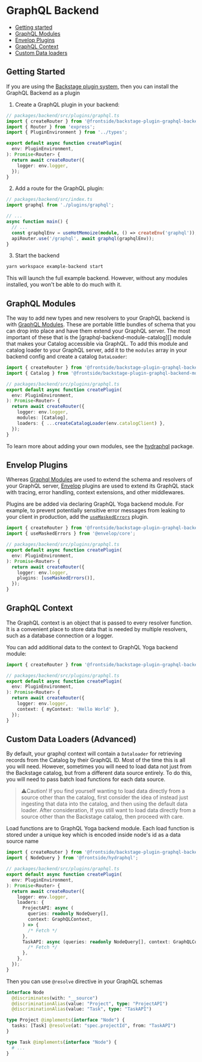 # GraphQL Backend

- [Getting started](#getting-started)
- [GraphQL Modules](#graphql-modules)
- [Envelop Plugins](#envelop-plugins)
- [GraphQL Context](#graphql-context)
- [Custom Data loaders](#custom-data-loaders-advanced)

## Getting Started

If you are using the [Backstage plugin system](https://backstage.io/docs/plugins/backend-plugin),
then you can install the GraphQL Backend as a plugin

1. Create a GraphQL plugin in your backend:

```ts
// packages/backend/src/plugins/graphql.ts
import { createRouter } from '@frontside/backstage-plugin-graphql-backend';
import { Router } from 'express';
import { PluginEnvironment } from '../types';

export default async function createPlugin(
  env: PluginEnvironment,
): Promise<Router> {
  return await createRouter({
    logger: env.logger,
  });
}
```

2. Add a route for the GraphQL plugin:

```ts
// packages/backend/src/index.ts
import graphql from './plugins/graphql';

// ...
async function main() {
  // ...
  const graphqlEnv = useHotMemoize(module, () => createEnv('graphql'));
  apiRouter.use('/graphql', await graphql(graphqlEnv));
}
```

3. Start the backend

```bash
yarn workspace example-backend start
```

This will launch the full example backend. However, without any modules
installed, you won't be able to do much with it.

## GraphQL Modules

The way to add new types and new resolvers to your GraphQL backend is
with [GraphQL Modules][graphql-modules]. These are portable little
bundles of schema that you can drop into place and have them extend
your GraphQL server. The most important of these that is the
[graphql-backend-module-catalog][] module that makes your
Catalog accessible via GraphQL. To add this module and catalog loader to your GraphQL server,
add it to the `modules` array in your backend config and create a catalog `DataLoader`:

```ts
import { createRouter } from '@frontside/backstage-plugin-graphql-backend';
import { Catalog } from '@frontside/backstage-plugin-graphql-backend-module-catalog';

// packages/backend/src/plugins/graphql.ts
export default async function createPlugin(
  env: PluginEnvironment,
): Promise<Router> {
  return await createRouter({
    logger: env.logger,
    modules: [Catalog],
    loaders: { ...createCatalogLoader(env.catalogClient) },
  });
}
```

To learn more about adding your own modules, see the [hydraphql][] package.

## Envelop Plugins

Whereas [Graphql Modules][graphql-modules] are used to extend the
schema and resolvers of your GraphQL server, [Envelop][] plugins are
used to extend its GraphQL stack with tracing, error handling, context
extensions, and other middlewares.

Plugins are be added via declaring GraphQL Yoga backend module.
For example, to prevent potentially sensitive error messages from
leaking to your client in production, add the [`useMaskedErrors`][usemaskederrors]
plugin.

```ts
import { createRouter } from '@frontside/backstage-plugin-graphql-backend';
import { useMaskedErrors } from '@envelop/core';

// packages/backend/src/plugins/graphql.ts
export default async function createPlugin(
  env: PluginEnvironment,
): Promise<Router> {
  return await createRouter({
    logger: env.logger,
    plugins: [useMaskedErrors()],
  });
}
```

## GraphQL Context

The GraphQL context is an object that is passed to every resolver
function. It is a convenient place to store data that is needed by
multiple resolvers, such as a database connection or a logger.

You can add additional data to the context to GraphQL Yoga backend module:

```ts
import { createRouter } from '@frontside/backstage-plugin-graphql-backend';

// packages/backend/src/plugins/graphql.ts
export default async function createPlugin(
  env: PluginEnvironment,
): Promise<Router> {
  return await createRouter({
    logger: env.logger,
    context: { myContext: 'Hello World' },
  });
}
```

## Custom Data Loaders (Advanced)

By default, your graphql context will contain a `Dataloader` for retrieving
records from the Catalog by their GraphQL ID. Most of the time this is all you
will need. However, sometimes you will need to load data not just from the
Backstage catalog, but from a different data source entirely. To do this, you
will need to pass batch load functions for each data source.

> ⚠️Caution! If you find yourself wanting to load data directly from a
> source other than the catalog, first consider the idea of instead
> just ingesting that data into the catalog, and then using the
> default data loader. After consideration, If you still want to load
> data directly from a source other than the Backstage catalog, then
> proceed with care.

Load functions are to GraphQL Yoga backend module. Each load function
is stored under a unique key which is encoded inside node's id as a data
source name

```ts
import { createRouter } from '@frontside/backstage-plugin-graphql-backend';
import { NodeQuery } from '@frontside/hydraphql';

// packages/backend/src/plugins/graphql.ts
export default async function createPlugin(
  env: PluginEnvironment,
): Promise<Router> {
  return await createRouter({
    logger: env.logger,
    loaders: {
      ProjectAPI: async (
        queries: readonly NodeQuery[],
        context: GraphQLContext,
      ) => {
        /* Fetch */
      },
      TaskAPI: async (queries: readonly NodeQuery[], context: GraphQLContext) => {
        /* Fetch */
      },
    },
  });
}
```

Then you can use `@resolve` directive in your GraphQL schemas

```graphql
interface Node
  @discriminates(with: "__source")
  @discriminationAlias(value: "Project", type: "ProjectAPI")
  @discriminationAlias(value: "Task", type: "TaskAPI")

type Project @implements(interface "Node") {
  tasks: [Task] @resolve(at: "spec.projectId", from: "TaskAPI")
}

type Task @implements(interface "Node") {
  # ...
}
```

[graphql]: https://graphql.org
[envelop]: https://the-guild.dev/graphql/envelop
[graphql-modules]: https://the-guild.dev/graphql/modules
[graphql-catalog]: ../graphql-backend-module-catalog/README.md
[hydraphql]: https://github.com/thefrontside/HydraphQL/blob/main/README.md
[backstage-catalog]: https://backstage.io/docs/features/software-catalog/software-catalog-overview
[usemaskederrors]: https://the-guild.dev/graphql/envelop/plugins/use-masked-errors
